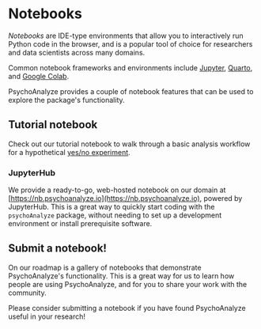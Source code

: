 # Notebooks

*Notebooks* are IDE-type environments that allow you to interactively run Python code in the browser, and is a popular tool of choice for researchers and data scientists across many domains.

Common notebook frameworks and environments include [Jupyter](https://jupyter.org/), [Quarto](https://quarto.org/), and [Google Colab](https://colab.research.google.com/).

PsychoAnalyze provides a couple of notebook features that can be used to explore the package's functionality.

## Tutorial notebook

Check out our tutorial notebook to walk through a basic analysis workflow for a hypothetical [yes/no experiment](https://stats.stackexchange.com/questions/91326/simple-yes-no-question-uncertain-how-to-analyze-the-results).

### JupyterHub

We provide a ready-to-go, web-hosted notebook on our domain at [https://nb.psychoanalyze.io](https://nb.psychoanalyze.io), powered by JupyterHub. This is a great way to quickly start coding with the `psychoAnalyze` package, without needing to set up a development environment or install prerequisite software.

## Submit a notebook!

On our roadmap is a gallery of notebooks that demonstrate PsychoAnalyze's functionality. This is a great way for us to learn how people are using PsychoAnalyze, and for you to share your work with the community.

Please consider submitting a notebook if you have found PsychoAnalyze useful in your research!
